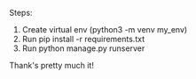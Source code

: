 Steps:

1. Create virtual env (python3 -m venv my_env)
2. Run pip install -r requirements.txt
3. Run python manage.py runserver

Thank's pretty much it!